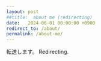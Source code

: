 ```yaml
---
layout: post
##title:  about me (redirecting)
date:   2024-06-01 00:00:00 +0900
redirect_to: /about/
permalink: /about-me/
---
```


転送します。
Redirecting.
